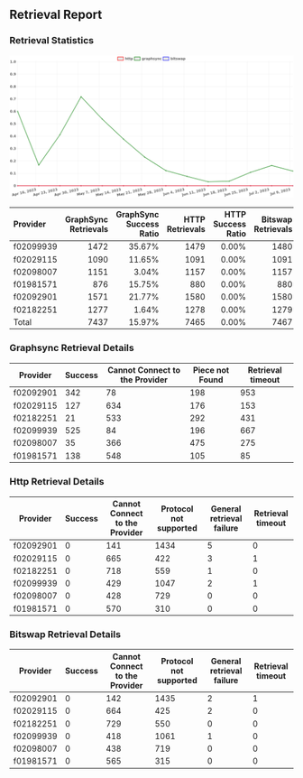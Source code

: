 ## Retrieval Report
### Retrieval Statistics
<img src="https://raw.githubusercontent.com/data-preservation-programs/filplus-checker-assets/main/filecoin-project/filecoin-plus-large-datasets/issues/1820/1689355548451.png"/>

| Provider  | GraphSync Retrievals | GraphSync Success Ratio | HTTP Retrievals | HTTP Success Ratio | Bitswap Retrievals | Bitswap Success Ratio |
| :-------- | -------------------: | ----------------------: | --------------: | -----------------: | -----------------: | --------------------: |
| f02099939 |                 1472 |                  35.67% |            1479 |              0.00% |               1480 |                 0.00% |
| f02029115 |                 1090 |                  11.65% |            1091 |              0.00% |               1091 |                 0.00% |
| f02098007 |                 1151 |                   3.04% |            1157 |              0.00% |               1157 |                 0.00% |
| f01981571 |                  876 |                  15.75% |             880 |              0.00% |                880 |                 0.00% |
| f02092901 |                 1571 |                  21.77% |            1580 |              0.00% |               1580 |                 0.00% |
| f02182251 |                 1277 |                   1.64% |            1278 |              0.00% |               1279 |                 0.00% |
| Total     |                 7437 |                  15.97% |            7465 |              0.00% |               7467 |                 0.00% |

### Graphsync Retrieval Details
| Provider  | Success | Cannot Connect to the Provider | Piece not Found | Retrieval timeout |
| --------- | ------- | ------------------------------ | --------------- | ----------------- |
| f02092901 | 342     | 78                             | 198             | 953               |
| f02029115 | 127     | 634                            | 176             | 153               |
| f02182251 | 21      | 533                            | 292             | 431               |
| f02099939 | 525     | 84                             | 196             | 667               |
| f02098007 | 35      | 366                            | 475             | 275               |
| f01981571 | 138     | 548                            | 105             | 85                |

### Http Retrieval Details
| Provider  | Success | Cannot Connect to the Provider | Protocol not supported | General retrieval failure | Retrieval timeout |
| --------- | ------- | ------------------------------ | ---------------------- | ------------------------- | ----------------- |
| f02092901 | 0       | 141                            | 1434                   | 5                         | 0                 |
| f02029115 | 0       | 665                            | 422                    | 3                         | 1                 |
| f02182251 | 0       | 718                            | 559                    | 1                         | 0                 |
| f02099939 | 0       | 429                            | 1047                   | 2                         | 1                 |
| f02098007 | 0       | 428                            | 729                    | 0                         | 0                 |
| f01981571 | 0       | 570                            | 310                    | 0                         | 0                 |

### Bitswap Retrieval Details
| Provider  | Success | Cannot Connect to the Provider | Protocol not supported | General retrieval failure | Retrieval timeout |
| --------- | ------- | ------------------------------ | ---------------------- | ------------------------- | ----------------- |
| f02092901 | 0       | 142                            | 1435                   | 2                         | 1                 |
| f02029115 | 0       | 664                            | 425                    | 2                         | 0                 |
| f02182251 | 0       | 729                            | 550                    | 0                         | 0                 |
| f02099939 | 0       | 418                            | 1061                   | 1                         | 0                 |
| f02098007 | 0       | 438                            | 719                    | 0                         | 0                 |
| f01981571 | 0       | 565                            | 315                    | 0                         | 0                 |
